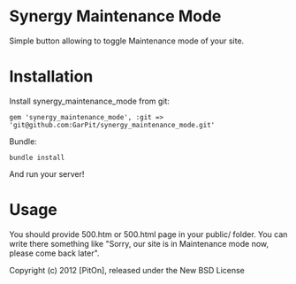 Synergy Maintenance Mode
===============
Simple button allowing to toggle Maintenance mode of your site.

Installation
=======
Install synergy_maintenance_mode from git:

    gem 'synergy_maintenance_mode', :git => 'git@github.com:GarPit/synergy_maintenance_mode.git'
Bundle:

    bundle install
And run your server!

Usage
=======
You should provide 500.htm or 500.html page in your public/ folder. You can write there something like
"Sorry, our site is in Maintenance mode now, please come back later".


Copyright (c) 2012 [PitOn], released under the New BSD License
